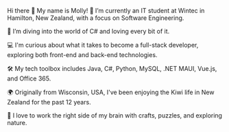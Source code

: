 Hi there 👋 My name is Molly!
🔭 I’m currently an IT student at Wintec in Hamilton, New Zealand, with a focus on Software Engineering.

🌱 I’m diving into the world of C# and loving every bit of it.

💻 I'm curious about what it takes to become a full-stack developer, exploring both front-end and back-end technologies.

🛠️ My tech toolbox includes Java, C#, Python, MySQL, .NET MAUI, Vue.js, and Office 365.

🌍 Originally from Wisconsin, USA, I've been enjoying the Kiwi life in New Zealand for the past 12 years.

🌿 I love to work the right side of my brain with crafts, puzzles, and exploring nature.
